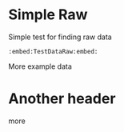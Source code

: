 # Simple Raw

Simple test for finding raw data

```
:embed:TestDataRaw:embed:
```

More example data

# Another header

more 